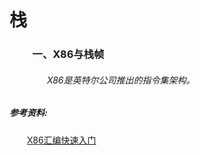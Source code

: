 # 栈
### &emsp;&emsp; 一、X86与栈帧
###### &emsp;&emsp;&emsp;&emsp; X86是英特尔公司推出的指令集架构。
###### 










##### 参考资料:<br>
&emsp;&emsp;[X86汇编快速入门](http://www.cnblogs.com/YukiJohnson/archive/2012/10/27/2741836.html)